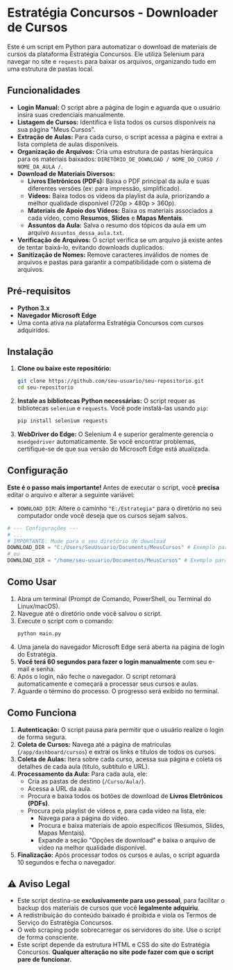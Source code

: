 # Estratégia Concursos - Downloader de Cursos

Este é um script em Python para automatizar o download de materiais de cursos da plataforma Estratégia Concursos. Ele utiliza Selenium para navegar no site e `requests` para baixar os arquivos, organizando tudo em uma estrutura de pastas local.

## Funcionalidades

  - **Login Manual:** O script abre a página de login e aguarda que o usuário insira suas credenciais manualmente.
  - **Listagem de Cursos:** Identifica e lista todos os cursos disponíveis na sua página "Meus Cursos".
  - **Extração de Aulas:** Para cada curso, o script acessa a página e extrai a lista completa de aulas disponíveis.
  - **Organização de Arquivos:** Cria uma estrutura de pastas hierárquica para os materiais baixados: `DIRETÓRIO_DE_DOWNLOAD / NOME_DO_CURSO / NOME_DA_AULA /`.
  - **Download de Materiais Diversos:**
      - **Livros Eletrônicos (PDFs):** Baixa o PDF principal da aula e suas diferentes versões (ex: para impressão, simplificado).
      - **Vídeos:** Baixa todos os vídeos da playlist da aula, priorizando a melhor qualidade disponível (720p \> 480p \> 360p).
      - **Materiais de Apoio dos Vídeos:** Baixa os materiais associados a cada vídeo, como **Resumos**, **Slides** e **Mapas Mentais**.
      - **Assuntos da Aula:** Salva o resumo dos tópicos da aula em um arquivo `Assuntos_dessa_aula.txt`.
  - **Verificação de Arquivos:** O script verifica se um arquivo já existe antes de tentar baixá-lo, evitando downloads duplicados.
  - **Sanitização de Nomes:** Remove caracteres inválidos de nomes de arquivos e pastas para garantir a compatibilidade com o sistema de arquivos.

## Pré-requisitos

  - **Python 3.x**
  - **Navegador Microsoft Edge**
  - Uma conta ativa na plataforma Estratégia Concursos com cursos adquiridos.

## Instalação

1.  **Clone ou baixe este repositório:**

    ```bash
    git clone https://github.com/seu-usuario/seu-repositorio.git
    cd seu-repositorio
    ```

2.  **Instale as bibliotecas Python necessárias:**
    O script requer as bibliotecas `selenium` e `requests`. Você pode instalá-las usando `pip`:

    ```bash
    pip install selenium requests
    ```

3.  **WebDriver do Edge:**
    O Selenium 4 e superior geralmente gerencia o `msedgedriver` automaticamente. Se você encontrar problemas, certifique-se de que sua versão do Microsoft Edge está atualizada.

## Configuração

**Este é o passo mais importante\!** Antes de executar o script, você **precisa** editar o arquivo e alterar a seguinte variável:

  - `DOWNLOAD_DIR`: Altere o caminho `"E:/Estrategia"` para o diretório no seu computador onde você deseja que os cursos sejam salvos.

<!-- end list -->

```python
# --- Configurações ---
# ...
# IMPORTANTE: Mude para o seu diretório de download
DOWNLOAD_DIR = "C:/Users/SeuUsuario/Documents/MeusCursos" # Exemplo para Windows
# ou
DOWNLOAD_DIR = "/home/seu-usuario/Documentos/MeusCursos" # Exemplo para Linux
```

## Como Usar

1.  Abra um terminal (Prompt de Comando, PowerShell, ou Terminal do Linux/macOS).
2.  Navegue até o diretório onde você salvou o script.
3.  Execute o script com o comando:
    ```bash
    python main.py
    ```
4.  Uma janela do navegador Microsoft Edge será aberta na página de login do Estratégia.
5.  **Você terá 60 segundos para fazer o login manualmente** com seu e-mail e senha.
6.  Após o login, não feche o navegador. O script retomará automaticamente e começará a processar seus cursos e aulas.
7.  Aguarde o término do processo. O progresso será exibido no terminal.

## Como Funciona

1.  **Autenticação:** O script pausa para permitir que o usuário realize o login de forma segura.
2.  **Coleta de Cursos:** Navega até a página de matrículas (`/app/dashboard/cursos`) e extrai os links e títulos de todos os cursos.
3.  **Coleta de Aulas:** Itera sobre cada curso, acessa sua página e coleta os detalhes de cada aula (título, subtítulo e URL).
4.  **Processamento da Aula:** Para cada aula, ele:
      - Cria as pastas de destino (`/Curso/Aula/`).
      - Acessa a URL da aula.
      - Procura e baixa todos os botões de download de **Livros Eletrônicos (PDFs)**.
      - Procura pela playlist de vídeos e, para cada vídeo na lista, ele:
          - Navega para a página do vídeo.
          - Procura e baixa materiais de apoio específicos (Resumos, Slides, Mapas Mentais).
          - Expande a seção "Opções de download" e baixa o arquivo de vídeo na melhor qualidade disponível.
5.  **Finalização:** Após processar todos os cursos e aulas, o script aguarda 10 segundos e fecha o navegador.

## ⚠️ Aviso Legal

  - Este script destina-se **exclusivamente para uso pessoal**, para facilitar o backup dos materiais de cursos que você **legalmente adquiriu**.
  - A redistribuição do conteúdo baixado é proibida e viola os Termos de Serviço do Estratégia Concursos.
  - O web scraping pode sobrecarregar os servidores do site. Use o script de forma consciente.
  - Este script depende da estrutura HTML e CSS do site do Estratégia Concursos. **Qualquer alteração no site pode fazer com que o script pare de funcionar.**
